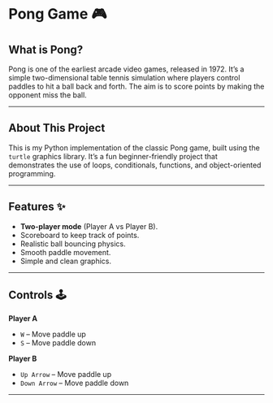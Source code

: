 # Pong Game 🎮

## What is Pong?
Pong is one of the earliest arcade video games, released in 1972. It’s a simple two-dimensional table tennis simulation where players control paddles to hit a ball back and forth. The aim is to score points by making the opponent miss the ball.

---

## About This Project
This is my Python implementation of the classic Pong game, built using the `turtle` graphics library. It’s a fun beginner-friendly project that demonstrates the use of loops, conditionals, functions, and object-oriented programming.

---

## Features ✨
- **Two-player mode** (Player A vs Player B).
- Scoreboard to keep track of points.
- Realistic ball bouncing physics.
- Smooth paddle movement.
- Simple and clean graphics.

---

## Controls 🕹
**Player A**
- `W` – Move paddle up
- `S` – Move paddle down  

**Player B**
- `Up Arrow` – Move paddle up
- `Down Arrow` – Move paddle down

---